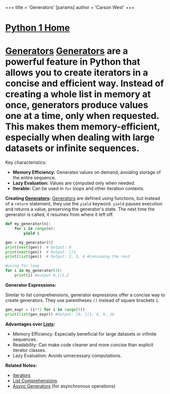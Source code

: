 +++
 title = 'Generators'
[params]
	author = 'Carson West'
+++
# [Python 1 Home](./../python-1-home/)
# [Generators](./../generators/)  [Generators](./../generators/) are a powerful feature in Python that allows you to create iterators in a concise and efficient way.  Instead of creating a whole list in memory at once, generators produce values one at a time, only when requested. This makes them memory-efficient, especially when dealing with large datasets or infinite sequences.

Key characteristics:

*   **Memory Efficiency:** Generates values on demand, avoiding storage of the entire sequence.
*   **Lazy Evaluation:**  Values are computed only when needed.
*   **Iterable:** Can be used in `for` loops and other iteration contexts.


**Creating [Generators](./../generators/):**
 [Generators](./../generators/) are defined using functions, but instead of a `return` statement, they use the `yield` keyword.  `yield` pauses execution and returns a value, preserving the generator's state.  The next time the generator is called, it resumes from where it left off.

```python
def my_generator(n):
    for i in range(n):
        yield i

gen = my_generator(5)
print(next(gen))  # Output: 0
print(next(gen))  # Output: [[1
print(list(gen))  # Output: 2, 3, 4 #consuming the rest

#using for loop
for i in my_generator(3):
    print(i) #output 0,[[1,2

```

**Generator Expressions:**

Similar to list comprehensions, generator expressions offer a concise way to create generators. They use parentheses `()` instead of square brackets `1`.

```python
gen_expr = (i**2 for i in range(5))
print(list(gen_expr)) #Output: [0, [[1, 4, 9, 16
```

**Advantages over [Lists](./../lists/):**

*   Memory Efficiency:  Especially beneficial for large datasets or infinite sequences.
*   Readability:  Can make code cleaner and more concise than explicit iterator classes.
*   Lazy Evaluation: Avoids unnecessary computations.


**Related Notes:**

* [Iterators](./../iterators/)
* [List Comprehensions](./../list-comprehensions/)
* [Async Generators](./../async-generators/) (for asynchronous operations)

